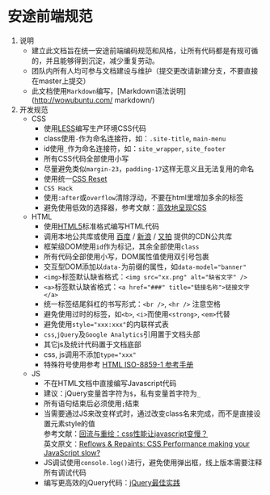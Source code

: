 # 安途前端规范
1. 说明
	* 建立此文档旨在统一安途前端编码规范和风格，让所有代码都是有规可循的，并且能够得到沉淀，减少重复劳动。
	* 团队内所有人均可参与文档建设与维护（提交更改请新建分支，不要直接在master上提交）
	* 此文档使用`Markdown`编写，[Markdown语法说明](http://wowubuntu.com/	markdown/)
1. 开发规范
	* CSS
		* 使用[LESS](http://lesscss.net/)编写生产环境CSS代码
		* class使用`-`作为命名连接符，如：`.site-title`, `main-menu`
		* id使用`_`作为命名连接符，如：`site_wrapper`, `site_footer`
		* 所有CSS代码全部使用小写
		* 尽量避免类似`margin-23`，`padding-17`这样无意义且无法复用的命名
		* 使用统一[CSS Reset](https://github.com/luo123qiu/Antu-FrontEnd-Standard/blob/master/reset.css)
		* `CSS Hack`
		* 使用`:after`或`overflow`清除浮动，不要在html里增加多余的标签
		* 避免使用低效的选择器，参考文献：[高效地呈现CSS](http://www.lizhenwen.com/w3c/1034)
	* HTML
		* 使用[HTML5](https://github.com/luo123qiu/Antu-FrontEnd-Standard/blob/master/html5.html)标准格式编写HTML代码  
		* 调用本地公共库或使用 [百度](http://developer.baidu.com/wiki/index.php?title=docs/cplat/libs) / [新浪](http://lib.sinaapp.com/) / [又拍](http://jscdn.upai.com/) 提供的CDN公共库
		* 框架级DOM使用`id`作为标记，其余全部使用`class`
		* 所有代码全部使用小写，DOM属性值使用双引号包裹
		* 交互型DOM添加以`data-`为前缀的属性，如`data-model="banner"`
		* `<img>`标签默认缺省格式：`<img src="xx.png" alt="缺省文字" />`
		* `<a>`标签默认缺省格式：`<a href="###" title="链接名称">链接文字</a>`
		* 统一标签结尾斜杠的书写形式：`<br />`, `<hr />` 注意空格
		* 避免使用过时的标签，如`<b>`, `<i>`而使用`<strong>`, `<em>`代替
		* 避免使用`style="xxx:xxx"`的内联样式表
		* `css`,`jQuery`及`Google Analytics`引用置于文档头部
		* 其它js及统计代码置于文档底部
		* css, js调用不添加`type="xxx"`
		* 特殊符号使用参考 [HTML ISO-8859-1 参考手册](http://www.w3school.com.cn/tags/html_ref_entities.html)
	* JS
		* 不在HTML文档中直接编写Javascript代码
		* 建议：jQuery变量首字符为`$`，私有变量首字符为`_`
		* 所有语句结束后必须使用`;`结束
		* 当需要通过JS来改变样式时，通过改变class名来完成，而不是直接设置元素style的值  
		  参考文献：[回流与重绘：css性能让javascript变慢？](http://www.zhangxinxu.com/wordpress/?p=600)  
		  英文原文：[Reflows & Repaints: CSS Performance making your JavaScript slow?](http://www.stubbornella.org/content/2009/03/27/reflows-repaints-css-performance-making-your-javascript-slow/)
		* JS调试使用`console.log()`进行，避免使用弹出框，线上版本需要注释所有调试代码
		* 编写更高效的jQuery代码：[jQuery最佳实践](http://www.ruanyifeng.com/blog/2011/08/jquery_best_practices.html)
